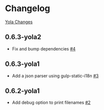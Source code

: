 # Changelog

[Yola Changes](https://github.com/yola/jsxgettext/releases)


## 0.6.3-yola2

* Fix and bump dependencies [#4][]

[#4]: https://github.com/yola/jsxgettext/pull/4


## 0.6.3-yola1

* Add a json parser using gulp-static-i18n [#3][]

[#3]: https://github.com/yola/jsxgettext/pull/3


## 0.6.2-yola1

* Add debug option to print filenames [#2][]

[#2]: https://github.com/yola/jsxgettext/pull/2
